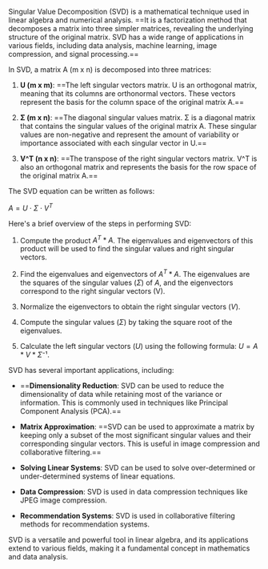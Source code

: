 Singular Value Decomposition (SVD) is a mathematical technique used in linear algebra and numerical analysis. ==It is a factorization method that decomposes a matrix into three simpler matrices, revealing the underlying structure of the original matrix. SVD has a wide range of applications in various fields, including data analysis, machine learning, image compression, and signal processing.==

In SVD, a matrix A (m x n) is decomposed into three matrices:

1. **U (m x m)**: ==The left singular vectors matrix. U is an orthogonal matrix, meaning that its columns are orthonormal vectors. These vectors represent the basis for the column space of the original matrix A.==

2. **Σ (m x n)**: ==The diagonal singular values matrix. Σ is a diagonal matrix that contains the singular values of the original matrix A. These singular values are non-negative and represent the amount of variability or importance associated with each singular vector in U.==

3. **V^T (n x n)**: ==The transpose of the right singular vectors matrix. V^T is also an orthogonal matrix and represents the basis for the row space of the original matrix A.==

The SVD equation can be written as follows:

$A = U \cdot \Sigma \cdot V^T$

Here's a brief overview of the steps in performing SVD:

1. Compute the product $A^T * A$. The eigenvalues and eigenvectors of this product will be used to find the singular values and right singular vectors.

2. Find the eigenvalues and eigenvectors of $A^T * A$. The eigenvalues are the squares of the singular values $(Σ)$ of $A$, and the eigenvectors correspond to the right singular vectors (V).

3. Normalize the eigenvectors to obtain the right singular vectors $(V)$.

4. Compute the singular values $(Σ)$ by taking the square root of the eigenvalues.

5. Calculate the left singular vectors $(U)$ using the following formula: $U = A * V * Σ⁻¹$.

SVD has several important applications, including:

- ==**Dimensionality Reduction**: SVD can be used to reduce the dimensionality of data while retaining most of the variance or information. This is commonly used in techniques like Principal Component Analysis (PCA).==

- **Matrix Approximation**: ==SVD can be used to approximate a matrix by keeping only a subset of the most significant singular values and their corresponding singular vectors. This is useful in image compression and collaborative filtering.==

- **Solving Linear Systems**: SVD can be used to solve over-determined or under-determined systems of linear equations.

- **Data Compression**: SVD is used in data compression techniques like JPEG image compression.

- **Recommendation Systems**: SVD is used in collaborative filtering methods for recommendation systems.

SVD is a versatile and powerful tool in linear algebra, and its applications extend to various fields, making it a fundamental concept in mathematics and data analysis.
